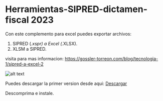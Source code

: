 # Herramientas-SIPRED-dictamen-fiscal 2023
Con este complemento para excel puedes exportar archivos:
1. SIPRED (*.xspr) a Excel (*.XLSX).
2. XLSM a SIPRED.

visita para mas informacion: 
https://gossler-torreon.com/blog/tecnologia-1/sipred-a-excel-2

![alt text](https://github.com/Destripador/Herramientas-SIPRED-dictamen-fiscal/blob/master/Imagenes/Animation.gif?raw=true)


Puedes descargar la primer version desde aqui:
[Descargar](http://gossler-torreon.com/download-herramientas.exe)


Descomprima e instale.
